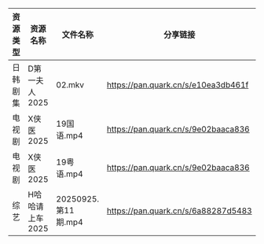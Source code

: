 | 资源类型 | 资源名称       | 文件名称              | 分享链接                                | 更新时间                |
| ---- | ---------- | ----------------- | ----------------------------------- | ------------------- |
| 日韩剧集 | D第一夫人2025  | 02.mkv            | https://pan.quark.cn/s/e10ea3db461f | 2025-09-26 01:14:50 |
| 电视剧  | X侠医2025    | 19国语.mp4          | https://pan.quark.cn/s/9e02baaca836 | 2025-09-26 10:22:54 |
| 电视剧  | X侠医2025    | 19粤语.mp4          | https://pan.quark.cn/s/9e02baaca836 | 2025-09-26 10:22:50 |
| 综艺   | H哈哈请上车2025 | 20250925.第11期.mp4 | https://pan.quark.cn/s/6a88287d5483 | 2025-09-26 10:15:29 |
